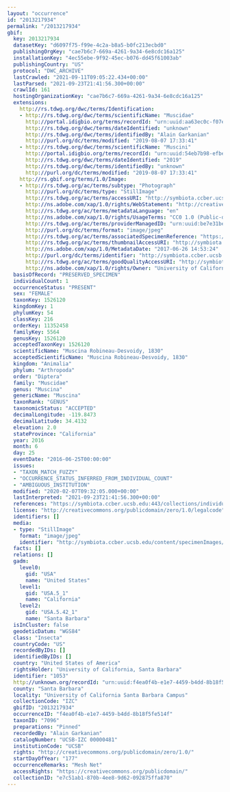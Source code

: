 ```yaml
---
layout: "occurrence"
id: "2013217934"
permalink: "/2013217934"
gbif:
  key: 2013217934
  datasetKey: "d6097f75-f99e-4c2a-b8a5-b0fc213ecbd0"
  publishingOrgKey: "cae7b6c7-669a-4261-9a34-6e8cdc16a125"
  installationKey: "4ec55ebe-9f92-45ec-b076-dd45f61003ab"
  publishingCountry: "US"
  protocol: "DWC_ARCHIVE"
  lastCrawled: "2021-09-11T09:05:22.434+00:00"
  lastParsed: "2021-09-23T21:41:56.300+00:00"
  crawlId: 161
  hostingOrganizationKey: "cae7b6c7-669a-4261-9a34-6e8cdc16a125"
  extensions:
    http://rs.tdwg.org/dwc/terms/Identification:
    - http://rs.tdwg.org/dwc/terms/scientificName: "Muscidae"
      http://portal.idigbio.org/terms/recordId: "urn:uuid:aa63ec0c-f07e-4446-a761-9dcbb5e4cd7a"
      http://rs.tdwg.org/dwc/terms/dateIdentified: "unknown"
      http://rs.tdwg.org/dwc/terms/identifiedBy: "Alain Garkanian"
      http://purl.org/dc/terms/modified: "2019-08-07 17:33:41"
    - http://rs.tdwg.org/dwc/terms/scientificName: "Muscini"
      http://portal.idigbio.org/terms/recordId: "urn:uuid:54eb7b98-efbe-4788-a2b5-9728ab02d6de"
      http://rs.tdwg.org/dwc/terms/dateIdentified: "2019"
      http://rs.tdwg.org/dwc/terms/identifiedBy: "unknown"
      http://purl.org/dc/terms/modified: "2019-08-07 17:33:41"
    http://rs.gbif.org/terms/1.0/Image:
    - http://rs.tdwg.org/ac/terms/subtype: "Photograph"
      http://purl.org/dc/terms/type: "StillImage"
      http://rs.tdwg.org/ac/terms/accessURI: "http://symbiota.ccber.ucsb.edu/content/specimenImages/UCSB_IZC/UCSB-IZC00000/UCSB-IZC_00000481_1498514004_lg.jpg"
      http://ns.adobe.com/xap/1.0/rights/WebStatement: "http://creativecommons.org/publicdomain/zero/1.0/"
      http://rs.tdwg.org/ac/terms/metadataLanguage: "en"
      http://ns.adobe.com/xap/1.0/rights/UsageTerms: "CC0 1.0 (Public-domain)"
      http://rs.tdwg.org/ac/terms/providerManagedID: "urn:uuid:be7e31be-8056-4861-88c1-dce67fa3e6d5"
      http://purl.org/dc/terms/format: "image/jpeg"
      http://rs.tdwg.org/ac/terms/associatedSpecimenReference: "https://symbiota.ccber.ucsb.edu:443/collections/individual/index.php?occid=1053"
      http://rs.tdwg.org/ac/terms/thumbnailAccessURI: "http://symbiota.ccber.ucsb.edu/content/specimenImages/UCSB_IZC/UCSB-IZC00000/UCSB-IZC_00000481_1498514004_tn.jpg"
      http://ns.adobe.com/xap/1.0/MetadataDate: "2017-06-26 14:53:24"
      http://purl.org/dc/terms/identifier: "http://symbiota.ccber.ucsb.edu/content/specimenImages/UCSB_IZC/UCSB-IZC00000/UCSB-IZC_00000481_1498514004_lg.jpg"
      http://rs.tdwg.org/ac/terms/goodQualityAccessURI: "http://symbiota.ccber.ucsb.edu/content/specimenImages/UCSB_IZC/UCSB-IZC00000/UCSB-IZC_00000481_1498514004.jpg"
      http://ns.adobe.com/xap/1.0/rights/Owner: "University of California, Santa Barbara"
  basisOfRecord: "PRESERVED_SPECIMEN"
  individualCount: 1
  occurrenceStatus: "PRESENT"
  sex: "FEMALE"
  taxonKey: 1526120
  kingdomKey: 1
  phylumKey: 54
  classKey: 216
  orderKey: 11352458
  familyKey: 5564
  genusKey: 1526120
  acceptedTaxonKey: 1526120
  scientificName: "Muscina Robineau-Desvoidy, 1830"
  acceptedScientificName: "Muscina Robineau-Desvoidy, 1830"
  kingdom: "Animalia"
  phylum: "Arthropoda"
  order: "Diptera"
  family: "Muscidae"
  genus: "Muscina"
  genericName: "Muscina"
  taxonRank: "GENUS"
  taxonomicStatus: "ACCEPTED"
  decimalLongitude: -119.8473
  decimalLatitude: 34.4132
  elevation: 2.0
  stateProvince: "California"
  year: 2016
  month: 6
  day: 25
  eventDate: "2016-06-25T00:00:00"
  issues:
  - "TAXON_MATCH_FUZZY"
  - "OCCURRENCE_STATUS_INFERRED_FROM_INDIVIDUAL_COUNT"
  - "AMBIGUOUS_INSTITUTION"
  modified: "2020-02-07T09:32:05.000+00:00"
  lastInterpreted: "2021-09-23T21:41:56.300+00:00"
  references: "https://symbiota.ccber.ucsb.edu:443/collections/individual/index.php?occid=1053"
  license: "http://creativecommons.org/publicdomain/zero/1.0/legalcode"
  identifiers: []
  media:
  - type: "StillImage"
    format: "image/jpeg"
    identifier: "http://symbiota.ccber.ucsb.edu/content/specimenImages/UCSB_IZC/UCSB-IZC00000/UCSB-IZC_00000481_1498514004_lg.jpg"
  facts: []
  relations: []
  gadm:
    level0:
      gid: "USA"
      name: "United States"
    level1:
      gid: "USA.5_1"
      name: "California"
    level2:
      gid: "USA.5.42_1"
      name: "Santa Barbara"
  isInCluster: false
  geodeticDatum: "WGS84"
  class: "Insecta"
  countryCode: "US"
  recordedByIDs: []
  identifiedByIDs: []
  country: "United States of America"
  rightsHolder: "University of California, Santa Barbara"
  identifier: "1053"
  http://unknown.org/recordId: "urn:uuid:f4ea0f4b-e1e7-4459-b4dd-8b18f5fe514f"
  county: "Santa Barbara"
  locality: "University of California Santa Barbara Campus"
  collectionCode: "IZC"
  gbifID: "2013217934"
  occurrenceID: "f4ea0f4b-e1e7-4459-b4dd-8b18f5fe514f"
  taxonID: "7096"
  preparations: "Pinned"
  recordedBy: "Alain Garkanian"
  catalogNumber: "UCSB-IZC 00000481"
  institutionCode: "UCSB"
  rights: "http://creativecommons.org/publicdomain/zero/1.0/"
  startDayOfYear: "177"
  occurrenceRemarks: "Mesh Net"
  accessRights: "https://creativecommons.org/publicdomain/"
  collectionID: "e7c51ab1-870b-4ee8-9d62-092875ffa870"
---
```

